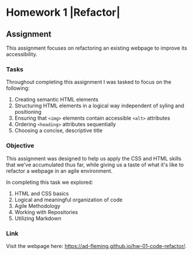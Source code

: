 # Homework 1 |Refactor|

## Assignment

This assignment focuses on refactoring an existing webpage to improve its accessibility.

### Tasks

Throughout completing this assignment I was tasked to focus on the following:

1. Creating semantic HTML elements
1. Structuring HTML elements in a logical way   independent of syling and positioning
1. Ensuring that ````<img>```` elements contain accessible ````<alt>```` attributes
1. Ordering ````<heading>```` attributes sequentially
1. Choosing a concise, descriptive title

### Objective

This assignment was designed to help us apply the CSS and HTML skills that we've accumulated thus far, while giving us a taste of what it's like to refactor a webpage in an agile environment. 

In completing this task we explored:
1. HTML and CSS basics
1. Logical and meaningful organization of code
1. Agile Methodology
1. Working with Repositories
1. Utilizing Markdown

### Link

Visit the webpage here:  https://ad-fleming.github.io/hw-01-code-refactor/.




